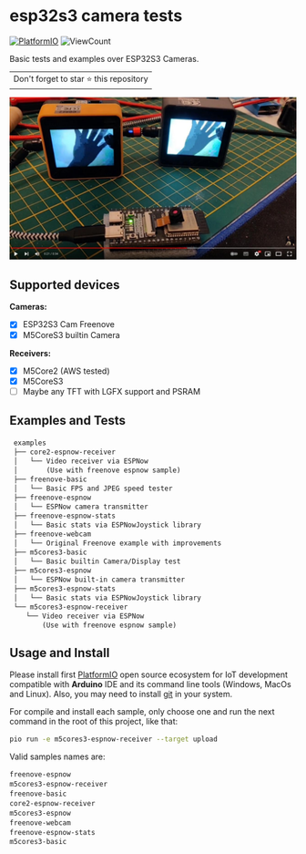 # esp32s3 camera tests

[![PlatformIO](https://github.com/hpsaturn/esp32s3-cam/workflows/PlatformIO/badge.svg)](https://github.com/hpsaturn/esp32s3-cam/actions/) ![ViewCount](https://views.whatilearened.today/views/github/hpsaturn/esp32s3-cam.svg)  

Basic tests and examples over ESP32S3 Cameras.

<table>
  <tr>
    <td>
      Don't forget to star ⭐ this repository
    </td>
  </tr>
</table>

[![video demo](pictures/youtube.jpg)](https://youtu.be/zXIzP1TGlpA)

## Supported devices

**Cameras:**

- [x] ESP32S3 Cam Freenove
- [x] M5CoreS3 builtin Camera

**Receivers:**

- [x] M5Core2 (AWS tested)
- [x] M5CoreS3
- [ ] Maybe any TFT with LGFX support and PSRAM

## Examples and Tests

```
 examples
 ├── core2-espnow-receiver
 │   └── Video receiver via ESPNow 
 │       (Use with freenove espnow sample)
 ├── freenove-basic
 │   └── Basic FPS and JPEG speed tester
 ├── freenove-espnow
 │   └── ESPNow camera transmitter
 ├── freenove-espnow-stats
 │   └── Basic stats via ESPNowJoystick library
 ├── freenove-webcam
 │   └── Original Freenove example with improvements
 ├── m5cores3-basic
 │   └── Basic builtin Camera/Display test
 ├── m5cores3-espnow
 │   └── ESPNow built-in camera transmitter
 ├── m5cores3-espnow-stats
 │   └── Basic stats via ESPNowJoystick library
 └── m5cores3-espnow-receiver
    └── Video receiver via ESPNow 
        (Use with freenove espnow sample)
```

## Usage and Install

Please install first [PlatformIO](http://platformio.org/) open source ecosystem for IoT development compatible with **Arduino** IDE and its command line tools (Windows, MacOs and Linux). Also, you may need to install [git](http://git-scm.com/) in your system.

For compile and install each sample, only choose one and run the next command in the root of this project, like that:

```bash
pio run -e m5cores3-espnow-receiver --target upload
```

Valid samples names are: 

```bash
freenove-espnow 
m5cores3-espnow-receiver
freenove-basic 
core2-espnow-receiver
m5cores3-espnow
freenove-webcam
freenove-espnow-stats
m5cores3-basic
```
